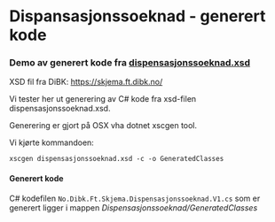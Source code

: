 # Dispansasjonssoeknad - generert kode

### Demo av generert kode fra [dispensasjonssoeknad.xsd](https://skjema.ft.dibk.no/dispensasjonssoeknad/v1/dispensasjonssoeknad.xsd)

XSD fil fra DiBK: https://skjema.ft.dibk.no/

Vi tester her ut generering av C# kode fra xsd-filen dispensasjonssoeknad.xsd.

Generering er gjort på OSX vha dotnet xscgen tool.

Vi kjørte kommandoen: 

```
xscgen dispensasjonssoeknad.xsd -c -o GeneratedClasses
```

#### Generert kode
C# kodefilen `No.Dibk.Ft.Skjema.Dispensasjonssoeknad.V1.cs` som er generert ligger i mappen _Dispensasjonssoeknad/GeneratedClasses_
